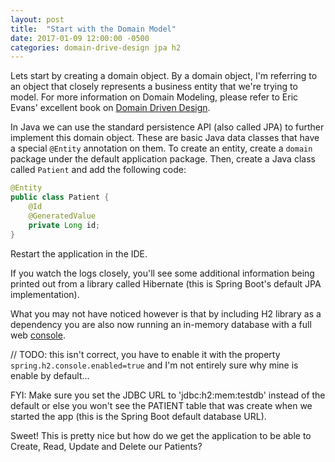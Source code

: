 ```yaml
---
layout: post
title:  "Start with the Domain Model"
date: 2017-01-09 12:00:00 -0500
categories: domain-drive-design jpa h2
---
```


Lets start by creating a domain object.  By a domain object, I'm referring to an object that closely
represents a business entity that we're trying to model.  For more information on Domain Modeling, 
please refer to Eric Evans' excellent book on
[Domain Driven Design](https://www.amazon.com/Domain-Driven-Design-Tackling-Complexity-Software/dp/0321125215).

In Java we can use the standard persistence API (also called JPA) to further implement this domain
object.  These are basic Java data classes that have a special `@Entity` annotation on them.  To
create an entity, create a `domain` package under the default application package.  Then, create a
Java class called `Patient` and add the following code:

```java
@Entity
public class Patient {
    @Id
    @GeneratedValue
    private Long id;
}
```

Restart the application in the IDE.

If you watch the logs closely, you'll see some additional information being printed out from a
library called Hibernate (this is Spring Boot's default JPA implementation).

What you may not have noticed however is that by including H2 library as a dependency you are also
now running an in-memory database with a full web [console](http://localhost:8080/h2-console).

// TODO: this isn't correct, you have to enable it with the property `spring.h2.console.enabled=true`
and I'm not entirely sure why mine is enable by default...

FYI: Make sure you set the JDBC URL to 'jdbc:h2:mem:testdb' instead of the default or else you
won't see the PATIENT table that was create when we started the app (this is the Spring Boot default
database URL).

Sweet!  This is pretty nice but how do we get the application to be able to Create, Read, Update
and Delete our Patients?